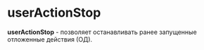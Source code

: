 # userActionStop
**userActionStop** - позволяет останавливать ранее запущенные отложенные действия (ОД).



